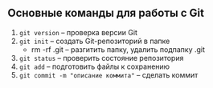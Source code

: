 ## Основные команды для работы с Git  

 1. `git version` – проверка версии Git  
 2. `git init` – создать Git-репозиторий в папке 
     - rm -rf .git – разгитить папку, удалить подпапку .git
 3. `git status` – проверить состояние репозитория
 4. `git add` – подготовить файлы к сохранению
 5. `git commit -m "описание коммита"` – сделать коммит